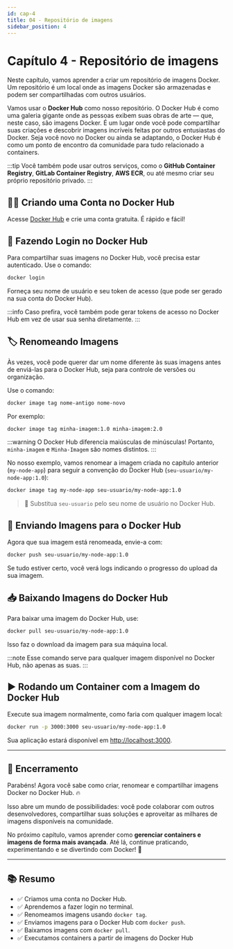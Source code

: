 ```yaml
---
id: cap-4
title: 04 - Repositório de imagens
sidebar_position: 4
---
```


# Capítulo 4 - Repositório de imagens

Neste capítulo, vamos aprender a criar um repositório de imagens Docker. Um repositório é um local onde as imagens Docker são armazenadas e podem ser compartilhadas com outros usuários.

Vamos usar o **Docker Hub** como nosso repositório. O Docker Hub é como uma galeria gigante onde as pessoas exibem suas obras de arte — que, neste caso, são imagens Docker. É um lugar onde você pode compartilhar suas criações e descobrir imagens incríveis feitas por outros entusiastas do Docker. Seja você novo no Docker ou ainda se adaptando, o Docker Hub é como um ponto de encontro da comunidade para tudo relacionado a containers.

:::tip
Você também pode usar outros serviços, como o **GitHub Container Registry**, **GitLab Container Registry**, **AWS ECR**, ou até mesmo criar seu próprio repositório privado.
:::

## 🧑‍💻 Criando uma Conta no Docker Hub

Acesse [Docker Hub](https://hub.docker.com/) e crie uma conta gratuita. É rápido e fácil!

## 🔐 Fazendo Login no Docker Hub

Para compartilhar suas imagens no Docker Hub, você precisa estar autenticado. Use o comando:

```bash
docker login
```

Forneça seu nome de usuário e seu token de acesso (que pode ser gerado na sua conta do Docker Hub).

:::info
Caso prefira, você também pode gerar tokens de acesso no Docker Hub em vez de usar sua senha diretamente.
:::

## 🏷️ Renomeando Imagens

Às vezes, você pode querer dar um nome diferente às suas imagens antes de enviá-las para o Docker Hub, seja para controle de versões ou organização.

Use o comando:

```bash
docker image tag nome-antigo nome-novo
```

Por exemplo:

```bash
docker image tag minha-imagem:1.0 minha-imagem:2.0
```

:::warning
O Docker Hub diferencia maiúsculas de minúsculas! Portanto, `minha-imagem` e `Minha-Imagem` são nomes distintos.
:::

No nosso exemplo, vamos renomear a imagem criada no capítulo anterior (`my-node-app`) para seguir a convenção do Docker Hub (`seu-usuario/my-node-app:1.0`):

```bash
docker image tag my-node-app seu-usuario/my-node-app:1.0
```

> 🔧 Substitua `seu-usuario` pelo seu nome de usuário no Docker Hub.

## 🚀 Enviando Imagens para o Docker Hub

Agora que sua imagem está renomeada, envie-a com:

```bash
docker push seu-usuario/my-node-app:1.0
```

Se tudo estiver certo, você verá logs indicando o progresso do upload da sua imagem.

## 📥 Baixando Imagens do Docker Hub

Para baixar uma imagem do Docker Hub, use:

```bash
docker pull seu-usuario/my-node-app:1.0
```

Isso faz o download da imagem para sua máquina local.

:::note
Esse comando serve para qualquer imagem disponível no Docker Hub, não apenas as suas.
:::

## ▶️ Rodando um Container com a Imagem do Docker Hub

Execute sua imagem normalmente, como faria com qualquer imagem local:

```bash
docker run -p 3000:3000 seu-usuario/my-node-app:1.0
```

Sua aplicação estará disponível em [http://localhost:3000](http://localhost:3000).

---

## 🎉 Encerramento

Parabéns! Agora você sabe como criar, renomear e compartilhar imagens Docker no Docker Hub. 🔥

Isso abre um mundo de possibilidades: você pode colaborar com outros desenvolvedores, compartilhar suas soluções e aproveitar as milhares de imagens disponíveis na comunidade.

No próximo capítulo, vamos aprender como **gerenciar containers e imagens de forma mais avançada**. Até lá, continue praticando, experimentando e se divertindo com Docker! 🚀

---

## 📚 Resumo

- ✅ Criamos uma conta no Docker Hub.
- ✅ Aprendemos a fazer login no terminal.
- ✅ Renomeamos imagens usando `docker tag`.
- ✅ Enviamos imagens para o Docker Hub com `docker push`.
- ✅ Baixamos imagens com `docker pull`.
- ✅ Executamos containers a partir de imagens do Docker Hub
